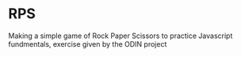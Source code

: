 # RPS
Making a simple game of Rock Paper Scissors to practice Javascript fundmentals, exercise given by the ODIN project
